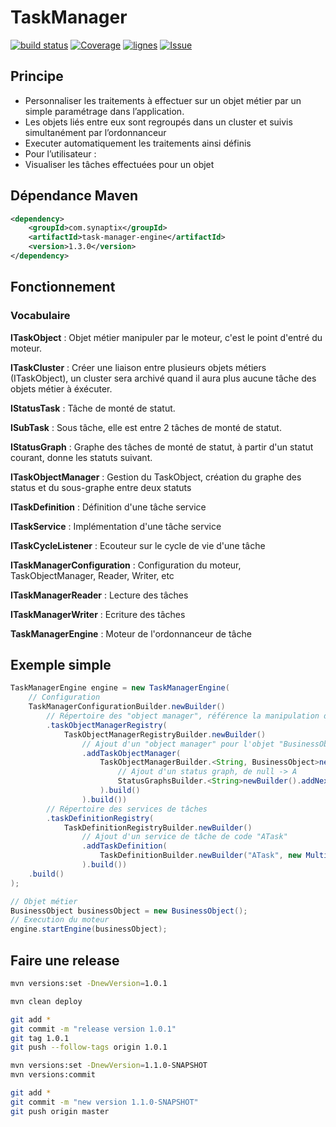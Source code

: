# TaskManager

[![build status](https://gitlab.synaptix-labs.com/ci/projects/4/status.png?ref=master)](https://gitlab.synaptix-labs.com/ci/projects/4?ref=master) [![Coverage](https://img.shields.io/sonar/https/sonar.synaptix-labs.com/com.synaptix:task-manager/overall_coverage.svg)](https://sonar.synaptix-labs.com/dashboard/index/1) [![lignes](https://img.shields.io/sonar/https/sonar.synaptix-labs.com/com.synaptix:task-manager/ncloc.svg?label=Lignes)](https://sonar.synaptix-labs.com/dashboard/index/1) [![Issue](https://img.shields.io/sonar/https/sonar.synaptix-labs.com/com.synaptix:task-manager/violations.svg)](https://sonar.synaptix-labs.com/dashboard/index/1)

## Principe

- Personnaliser les traitements à effectuer sur un objet métier par un simple paramétrage dans l’application.
- Les objets liés entre eux sont regroupés dans un cluster et suivis simultanément par l’ordonnanceur
- Executer automatiquement les traitements ainsi définis
- Pour l’utilisateur :
 - Visualiser les tâches effectuées pour un objet

## Dépendance Maven

```xml
<dependency>
    <groupId>com.synaptix</groupId>
    <artifactId>task-manager-engine</artifactId>
    <version>1.3.0</version>
</dependency>
```

## Fonctionnement

### Vocabulaire

**ITaskObject** : Objet métier manipuler par le moteur, c'est le point d'entré du moteur.

**ITaskCluster** : Créer une liaison entre plusieurs objets métiers (ITaskObject), un cluster sera archivé quand il aura plus aucune tâche des objets métier à éxécuter.

**IStatusTask** : Tâche de monté de statut.

**ISubTask** : Sous tâche, elle est entre 2 tâches de monté de statut.

**IStatusGraph** : Graphe des tâches de monté de statut, à partir d'un statut courant, donne les statuts suivant.

**ITaskObjectManager** : Gestion du TaskObject, création du graphe des status et du sous-graphe entre deux statuts

**ITaskDefinition** : Définition d'une tâche service

**ITaskService** : Implémentation d'une tâche service

**ITaskCycleListener** : Ecouteur sur le cycle de vie d'une tâche

**ITaskManagerConfiguration** : Configuration du moteur, TaskObjectManager, Reader, Writer, etc

**ITaskManagerReader** : Lecture des tâches

**ITaskManagerWriter** : Ecriture des tâches

**TaskManagerEngine** : Moteur de l'ordonnanceur de tâche

## Exemple simple

```java
TaskManagerEngine engine = new TaskManagerEngine(
    // Configuration
    TaskManagerConfigurationBuilder.newBuilder()
        // Répertoire des "object manager", référence la manipulation des ITaskObject
        .taskObjectManagerRegistry(
            TaskObjectManagerRegistryBuilder.newBuilder()
                // Ajout d'un "object manager" pour l'objet "BusinessObject", le statut sera de type "String"
                .addTaskObjectManager(
                    TaskObjectManagerBuilder.<String, BusinessObject>newBuilder(BusinessObject.class).statusGraphs(
                        // Ajout d'un status graph, de null -> A
                        StatusGraphsBuilder.<String>newBuilder().addNextStatusGraph("A", "ATask").build()
                    ).build()
                ).build())
        // Répertoire des services de tâches
        .taskDefinitionRegistry(
            TaskDefinitionRegistryBuilder.newBuilder()
                // Ajout d'un service de tâche de code "ATask"
                .addTaskDefinition(
                    TaskDefinitionBuilder.newBuilder("ATask", new MultiUpdateStatusTaskService("A")).build()
                ).build())
    .build()
);

// Objet métier
BusinessObject businessObject = new BusinessObject();
// Execution du moteur
engine.startEngine(businessObject);
```

## Faire une release

```bash
mvn versions:set -DnewVersion=1.0.1

mvn clean deploy

git add *
git commit -m "release version 1.0.1"
git tag 1.0.1
git push --follow-tags origin 1.0.1

mvn versions:set -DnewVersion=1.1.0-SNAPSHOT
mvn versions:commit

git add *
git commit -m "new version 1.1.0-SNAPSHOT"
git push origin master

```